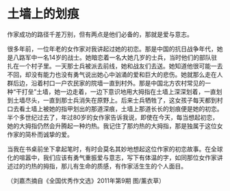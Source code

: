 # 土墙上的划痕

作家成功的路径千差万别，但有两点是他们必备的，那就是爱与意志。 

很多年前，一位年老的女作家对我讲起过她的初恋。那是中国的抗日战争年代，她是八路军中一名14岁的战士。她暗恋着一名大她几岁的士兵，当时他们的部队驻扎在一个村子里。一天那士兵被派去前线，她和战友们去送。她知道他很可能一去不回，却没有能力也没有勇气说出她心中汹涌的爱和巨大的悲伤。她就那么走在人群后边，沿着村口一户农民家的院墙一直到村外。那是中国北方农村常见的一种“干打垒”土墙，她一边走着，一边下意识地用大拇指在土墙上深深划着，一直划到土墙尽头，一直到那士兵消失在原野上。后来士兵牺牲了，这女孩子每天都到村口去看土墙上被她的指甲划出的那道深痕，土墙上那道长长的划痕便是她的初恋。半个多世纪过去了，年过80岁的女作家告诉我说，即使在今天，每当想起初恋，她的大拇指仍然会升腾起一种灼热。我记住了那灼热的大拇指，那是独属于这位女作家的简朴而诚挚的爱。 

当我在书桌前坐下拿起笔时，有时会莫名其妙地想起这位作家的初恋故事。在全球化的喧嚣中，我们应该有勇气重振爱与意志，写下有体温的字，如同那位女作家讲述过的灼热的拇指，那儿有生命的质感，有作家活生生的个人面目。 

（刘嘉杰摘自《全国优秀作文选》2011年第9期 图/薰衣草）